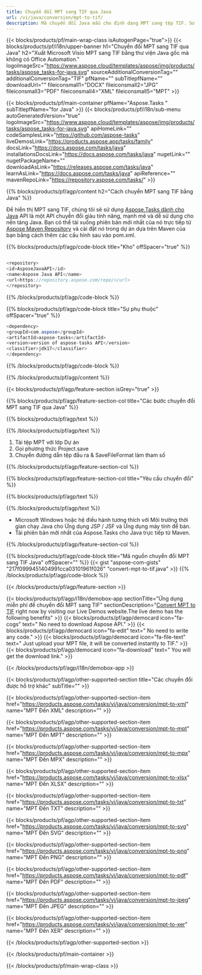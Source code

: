 ```yaml
---
title: Chuyển đổi MPT sang TIF qua Java 
url: /vi/java/conversion/mpt-to-tif/ 
description: Mã chuyển đổi Java mẫu cho định dạng MPT sang tệp TIF. Sử dụng mã ví dụ này để chuyển đổi MPT sang TIF trong bất kỳ ứng dụng dựa trên Web hoặc Máy tính Java nào.
---
```


{{< blocks/products/pf/main-wrap-class isAutogenPage="true">}}
{{< blocks/products/pf/i18n/upper-banner h1="Chuyển đổi MPT sang TIF qua Java" h2="Xuất Microsoft Visio MPT sang TIF bằng thư viện Java gốc mà không có Office Automation." logoImageSrc="https://www.aspose.cloud/templates/aspose/img/products/tasks/aspose_tasks-for-java.svg" sourceAdditionalConversionTag="" additionalConversionTag="TIF" pfName="" subTitlepfName="" downloadUrl="" fileiconsmall1="DOCX" fileiconsmall2="JPG" fileiconsmall3="PDF" fileiconsmall4="XML" fileiconsmall5="MPT" >}}

{{< blocks/products/pf/main-container pfName="Aspose.Tasks " subTitlepfName="for Java" >}}
{{< blocks/products/pf/i18n/sub-menu autoGeneratedVersion="true" logoImageSrc="https://www.aspose.cloud/templates/aspose/img/products/tasks/aspose_tasks-for-java.svg" apiHomeLink="" codeSamplesLink="https://github.com/aspose-tasks" liveDemosLink="https://products.aspose.app/tasks/family" docsLink="https://docs.aspose.com/tasks/java" installationsDocsLink="https://docs.aspose.com/tasks/java" nugetLink="" nugetPackageName="" downloadAsLink="https://releases.aspose.com/tasks/java" learnAsLink="https://docs.aspose.com/tasks/java" apiReference="" mavenRepoLink="https://repository.aspose.com/tasks/" >}}

{{% blocks/products/pf/agp/content h2="Cách chuyển MPT sang TIF bằng Java" %}}

Để hiển thị MPT sang TIF, chúng tôi sẽ sử dụng
 [Aspose.Tasks dành cho Java](https://products.aspose.com/tasks/java)
 API là một API chuyển đổi giàu tính năng, mạnh mẽ và dễ sử dụng cho nền tảng Java. Bạn có thể tải xuống phiên bản mới nhất của nó trực tiếp từ
 [Aspose Maven Repository](https://repository.aspose.com/tasks/)
 và cài đặt nó trong dự án dựa trên Maven của bạn bằng cách thêm các cấu hình sau vào pom.xml.

{{% blocks/products/pf/agp/code-block title="Kho" offSpacer="true" %}}

```cs

<repository>
<id>AsposeJavaAPI</id>
<name>Aspose Java API</name>
<url>https://repository.aspose.com/repo/</url>
</repository>

```

{{% /blocks/products/pf/agp/code-block %}}

{{% blocks/products/pf/agp/code-block title="Sự phụ thuộc" offSpacer="true" %}}

```cs
<dependency>
<groupId>com.aspose</groupId>
<artifactId>aspose-tasks</artifactId>
<version>version of aspose-tasks API</version>
<classifier>jdk17</classifier>
</dependency>

```

{{% /blocks/products/pf/agp/code-block %}}

{{% /blocks/products/pf/agp/content %}}

{{< blocks/products/pf/agp/feature-section isGrey="true" >}}

{{% blocks/products/pf/agp/feature-section-col title="Các bước chuyển đổi MPT sang TIF qua Java" %}}

{{% blocks/products/pf/agp/text %}}

{{% /blocks/products/pf/agp/text %}}

1. Tải tệp MPT với lớp Dự án
1. Gọi phương thức Project.save
1. Chuyển đường dẫn tệp đầu ra & SaveFileFormat làm tham số

{{% /blocks/products/pf/agp/feature-section-col %}}

{{% blocks/products/pf/agp/feature-section-col title="Yêu cầu chuyển đổi" %}}

{{% blocks/products/pf/agp/text %}}

{{% /blocks/products/pf/agp/text %}}

- Microsoft Windows hoặc hệ điều hành tương thích với Môi trường thời gian chạy Java cho Ứng dụng JSP / JSF và Ứng dụng máy tính để bàn.
- Tải phiên bản mới nhất của Aspose.Tasks cho Java trực tiếp từ Maven.

{{% /blocks/products/pf/agp/feature-section-col %}}

{{% blocks/products/pf/agp/code-block title="Mã nguồn chuyển đổi MPT sang TIF Java" offSpacer="" %}}
{{< gist "aspose-com-gists" "217f0999451404991cca03101961f026" "convert-mpt-to-tif.java" >}}
{{% /blocks/products/pf/agp/code-block %}}

{{< /blocks/products/pf/agp/feature-section >}}

<!-- aboutfile Starts -->

{{< blocks/products/pf/agp/i18n/demobox-app sectionTitle="Ứng dụng miễn phí để chuyển đổi MPT sang TIF" sectionDescription="[Convert MPT to TIF](https://products.aspose.app/tasks/conversion/mpt-to-tif) right now by visiting our Live Demos website.The live demo has the following benefits" >}}
        {{< blocks/products/pf/agp/democard icon="fa-cogs" text=" No need to download Aspose API." >}}
        {{< blocks/products/pf/agp/democard icon="fa-edit" text=" No need to write any code." >}}
        {{< blocks/products/pf/agp/democard icon="fa-file-text" text=" Just upload your MPT file, it will be converted instantly to TIF." >}}
        {{< blocks/products/pf/agp/democard icon="fa-download" text=" You will get the download link." >}}

{{< /blocks/products/pf/agp/i18n/demobox-app >}}

<!-- aboutfile Ends -->

{{< blocks/products/pf/agp/other-supported-section title="Các chuyển đổi được hỗ trợ khác" subTitle="" >}}

{{< blocks/products/pf/agp/other-supported-section-item href="https://products.aspose.com/tasks/vi/java/conversion/mpt-to-xml" name="MPT Đến XML" description="" >}}

{{< blocks/products/pf/agp/other-supported-section-item href="https://products.aspose.com/tasks/vi/java/conversion/mpt-to-mpt" name="MPT Đến MPT" description="" >}}

{{< blocks/products/pf/agp/other-supported-section-item href="https://products.aspose.com/tasks/vi/java/conversion/mpt-to-mpx" name="MPT Đến MPX" description="" >}}

{{< blocks/products/pf/agp/other-supported-section-item href="https://products.aspose.com/tasks/vi/java/conversion/mpt-to-xlsx" name="MPT Đến XLSX" description="" >}}

{{< blocks/products/pf/agp/other-supported-section-item href="https://products.aspose.com/tasks/vi/java/conversion/mpt-to-txt" name="MPT Đến TXT" description="" >}}

{{< blocks/products/pf/agp/other-supported-section-item href="https://products.aspose.com/tasks/vi/java/conversion/mpt-to-svg" name="MPT Đến SVG" description="" >}}

{{< blocks/products/pf/agp/other-supported-section-item href="https://products.aspose.com/tasks/vi/java/conversion/mpt-to-png" name="MPT Đến PNG" description="" >}}

{{< blocks/products/pf/agp/other-supported-section-item href="https://products.aspose.com/tasks/vi/java/conversion/mpt-to-pdf" name="MPT Đến PDF" description="" >}}

{{< blocks/products/pf/agp/other-supported-section-item href="https://products.aspose.com/tasks/vi/java/conversion/mpt-to-jpeg" name="MPT Đến JPEG" description="" >}}

{{< blocks/products/pf/agp/other-supported-section-item href="https://products.aspose.com/tasks/vi/java/conversion/mpt-to-xer" name="MPT Đến XER" description="" >}}



{{< /blocks/products/pf/agp/other-supported-section >}}

{{< /blocks/products/pf/main-container >}}
    
{{< /blocks/products/pf/main-wrap-class >}}